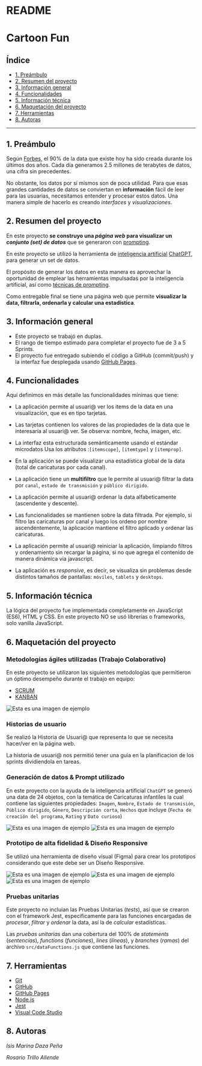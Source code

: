 # README

# Cartoon Fun

## Índice

- [1. Preámbulo](#1-preámbulo)
- [2. Resumen del proyecto](#2-resumen-del-proyecto)
- [3. Información general](#3-informacion-general)
- [4. Funcionalidades](#4-funcionalidades)
- [5. Información técnica](#5-informacion-tecnica)
- [6. Maquetación del proyecto](#6-maquetacion-del-proyecto)
- [7. Herramientas](#7-herramientas)
- [8. Autoras](#8-autoras)
---

## 1. Preámbulo

Según [Forbes](https://www.forbes.com/sites/bernardmarr/2018/05/21/how-much-data-do-we-create-every-day-the-mind-blowing-stats-everyone-should-read),
el 90% de la data que existe hoy ha sido creada durante los últimos dos años.
Cada día generamos 2.5 millones de terabytes de datos, una cifra sin
precedentes.

No obstante, los datos por sí mismos son de poca utilidad. Para que esas
grandes cantidades de datos se conviertan en **información** fácil de leer para
las usuarias, necesitamos entender y procesar estos datos. Una manera simple de
hacerlo es creando *interfaces* y *visualizaciones*.

## 2. Resumen del proyecto

En este proyecto **se construyo una *página web* para visualizar un
*conjunto (set) de datos*** que se generaron con [prompting](https://www.itmadrid.com/que-es-un-prompt-en-inteligencia-artificial-ia/).

En este proyecto se utilizó la herramienta de
[inteligencia artificial](https://es.wikipedia.org/wiki/Inteligencia_artificial)
 [ChatGPT](https://openai.com/chatgpt), 
para generar un set de datos.

El propósito de generar los datos en esta manera es aprovechar la oportunidad de emplear las herramientas impulsadas por la inteligencia
artificial, así como [técnicas de
prompting](https://learnprompting.org/es/docs/intro).

Como entregable final se tiene una página web que permite **visualizar la data,
filtrarla, ordenarla y calcular una estadística**. 

## 3. Información general

- Este proyecto se trabajó en duplas.
- El rango de tiempo estimado para completar el proyecto fue de 3 a 5 Sprints.
- El proyecto fue entregado subiendo el código a GitHub (commit/push) y la
interfaz fue desplegada usando [GitHub Pages](https://pages.github.com/).

## 4. Funcionalidades

Aquí definimos en más detalle las funcionalidades mínimas que tiene:

- La aplicación permite al usuari@ ver los items de la data en una visualización,
que es en tipo tarjetas.

- Las tarjetas contienen los valores de las propiedades de la data que
le interesaría al usuari@ ver. Se observa: nombre, fecha, imagen, etc.

- La interfaz esta estructurada semánticamente usando el estándar microdatos
Usa los atributos :`[itemscope]`,
`[itemtype]` y `[itemprop]`.
    
    
- En la aplicación se puede visualizar una estadística global de la data (total de caricaturas por cada canal).
- La aplicación tiene un **multifiltro** que le permite al usuari@ filtrar la data por `canal`,  `estado de transmisión` y `público dirigido`. 

- La aplicación permite al usuari@ ordenar la data alfabeticamente (ascendente y descente).
 
- Las funcionalidades se mantienen sobre la data filtrada.
Por ejemplo, si filtro las caricaturas por canal y luego los ordeno por
nombre ascendentemente, la aplicación mantiene el filtro aplicado y
ordenar las caricaturas.
- La aplicación permite al usuari@ reiniciar la aplicación, limpiando
filtros y ordenamiento sin recargar
la página, si no que agrega el contenido de manera
dinámica via javascript.

- La aplicación es *responsive*, es decir, se visualiza sin problemas
desde distintos tamaños de pantallas: `móviles`, `tablets` y `desktops`.


## 5. Información técnica

La lógica del proyecto fue implementada completamente en JavaScript
(ES6), HTML y CSS. En este proyecto NO se usó librerías o
frameworks, solo vanilla JavaScript.


## 6. Maquetación del proyecto

### Metodologías ágiles utilizadas (Trabajo Colaborativo)

En este proyecto se utilizaron las siguientes metodologías que permitieron un óptimo desempeño durante el trabajo en equipo:

- [SCRUM](https://www.atlassian.com/es/agile/scrum)
- [KANBAN](https://www.atlassian.com/es/agile/kanban)

![Esta es una imagen de ejemplo](planning.png)

### Historias de usuario

Se realizó la Historia de Usuari@ que representa lo que se necesita hacer/ver en la página web.

La historia de usuari@ nos permitió tener una guia en la planificacion de los sprints dividiendola en tareas.

### Generación de datos & Prompt utilizado

En este proyecto con la ayuda de la inteligencia artificial `ChatGPT` se generó una data de 24 objetos, con la temática de Caricaturas infantiles la cual contiene las siguientes propiedades: `Imagen`, `Nombre`, `Estado de transmisión`, `Público dirigido`, `Género`, `Descripción corta`, `Hechos` que incluye (`Fecha de creación del programa`, `Rating` y `Dato curioso`)

![Esta es una imagen de ejemplo](Prompting.JPG)
![Esta es una imagen de ejemplo](Promptingg.JPG)


### Prototipo de alta fidelidad & Diseño Responsive

Se utilizó una herramienta de diseño visual (Figma) para crear los prototipos considerando que este debe ser un Diseño Responsive. 

![Esta es una imagen de ejemplo](Mobile-design.png)
![Esta es una imagen de ejemplo](Tablet-design.png)
![Esta es una imagen de ejemplo](Desktop-design.png)


### Pruebas unitarias

Este proyecto no incluian las Pruebas Unitarias (*tests*), así que se crearon con el framework Jest, especificamente para las funciones encargadas de  *procesar*,
*filtrar* y *ordenar* la data, así la de *calcular* estadísticas.

Las *pruebas unitarias*  dan una cobertura del 100% de *statements*
(*sentencias*), *functions* (*funciones*), *lines* (*líneas*), y *branches*
(*ramas*) del archivo `src/dataFunctions.js` que contiene las funciones.


## 7. Herramientas

- [Git](https://git-scm.com/)
- [GitHub](https://github.com/)
- [GitHub Pages](https://pages.github.com/)
- [Node.js](https://nodejs.org/)
- [Jest](https://jestjs.io/)
- [Visual Code Studio](https://code.visualstudio.com/)

## 8. Autoras
*Isis Marina Daza Peña*

*Rosario Trillo Allende*